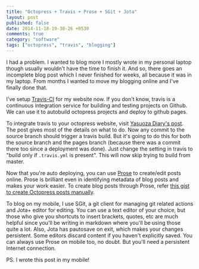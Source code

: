 ```yaml
---
title: "Octopress + Travis + Prose + SGit + Jota"
layout: post
published: false
date: 2014-11-18-19-30-26 +0530
comments: true
category: "software"
tags: ["octopress", "travis", "blogging"]
---
```


I had a problem. I wanted to blog more I mostly wrote in my personal laptop though usually wouldn't have the time to finish it. And so, there goes an incomplete blog post which I never finished for weeks, all because it was in my laptop. From months I wanted to move my blogging online and I've finally done that. 

<!--- more --->

I've setup [Travis-CI][1] for my website now. If you don't know, travis is a continuous integration service for building and testing projects on Github. We can use it to autobuild octopress projects and deploy to github pages. 

To integrate travis to your octopress website, visit [Yasuoza Diary's post][2]. The post gives most of the details on what to do. Now any commit to the source branch should trigger a travis build. But it's going to do this for both the source branch and the pages branch (because there was a commit there too since a deployment was done). Just change the setting in travis to "build only if `.travis.yml` is present". This will now skip trying to build from master. 

Now that you're auto deploying, you can use [Prose][3] to create/edit posts online. Prose is brilliant even in identifying metadata of blog posts and makes your work easier. To create blog posts through Prose, refer [this gist to create Octopress posts manually][4].

To blog on my mobile, I use SGit, a git client for managing git related actions and Jota+ editor for editing. You can use a text editor of your choice, but those who give you shortcuts to insert brackets, quotes, etc are much helpful since you'll be writing in markdown where you'll be using those quite a lot. Also, Jota has pautosave on exit, which makes your changes persistent. Some editors discard content if you haven't explicitly saved. You can always use Prose on mobile too, no doubt. But you'll need a persistent Internet connection. 

PS. I wrote this post in my mobile! 

[1]: https://travis-ci.org
[2]: http://blog.yasuoza.com/2014/01/13/octopress-plus-github-pages-plus-travis/
[3]: http://prose.io
[4]: https://gist.github.com/sathyamvellal/2e73e8c70735d0c9051d